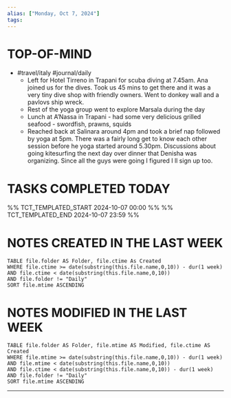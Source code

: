 ```yaml
---
alias: ["Monday, Oct 7, 2024"]
tags: 
---
```

# TOP-OF-MIND
- #travel/italy #journal/daily 
	- Left for Hotel Tirreno in Trapani for scuba diving at 7.45am. Ana joined us for the dives. Took us 45 mins to get there and it was a very tiny dive shop with friendly owners. Went to donkey wall and a pavlovs ship wreck. 
	- Rest of the yoga group went to explore Marsala during the day
	- Lunch at A’Nassa in Trapani - had some very delicious grilled seafood - swordfish, prawns, squids
	- Reached back at Salinara around 4pm and took a brief nap followed by yoga at 5pm. There was a fairly long get to know each other session before he yoga started around 5.30pm. Discussions about going kitesurfing the next day over dinner that Denisha was organizing. Since all the guys were going I figured I ll sign up too.

# TASKS COMPLETED TODAY
%% TCT_TEMPLATED_START 2024-10-07 00:00 %%
%% TCT_TEMPLATED_END 2024-10-07 23:59 %%


# NOTES CREATED IN THE LAST WEEK
``` dataview
TABLE file.folder AS Folder, file.ctime As Created
WHERE file.ctime >= date(substring(this.file.name,0,10)) - dur(1 week) 
AND file.ctime < date(substring(this.file.name,0,10)) 
AND file.folder != "Daily"
SORT file.mtime ASCENDING
```

# NOTES MODIFIED IN THE LAST WEEK
``` dataview
TABLE file.folder AS Folder, file.mtime AS Modified, file.ctime AS Created
WHERE file.mtime >= date(substring(this.file.name,0,10)) - dur(1 week)
AND file.mtime < date(substring(this.file.name,0,10))
AND file.ctime < date(substring(this.file.name,0,10)) - dur(1 week)
AND file.folder != "Daily"
SORT file.mtime ASCENDING
```
---
